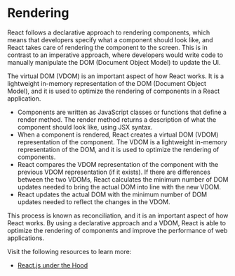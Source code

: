 # Rendering

React follows a declarative approach to rendering components, which means that developers specify what a component should look like, and React takes care of rendering the component to the screen. This is in contrast to an imperative approach, where developers would write code to manually manipulate the DOM (Document Object Model) to update the UI.

The virtual DOM (VDOM) is an important aspect of how React works. It is a lightweight in-memory representation of the DOM (Document Object Model), and it is used to optimize the rendering of components in a React application.

- Components are written as JavaScript classes or functions that define a render method. The render method returns a description of what the component should look like, using JSX syntax.
- When a component is rendered, React creates a virtual DOM (VDOM) representation of the component. The VDOM is a lightweight in-memory representation of the DOM, and it is used to optimize the rendering of components.
- React compares the VDOM representation of the component with the previous VDOM representation (if it exists). If there are differences between the two VDOMs, React calculates the minimum number of DOM updates needed to bring the actual DOM into line with the new VDOM.
- React updates the actual DOM with the minimum number of DOM updates needed to reflect the changes in the VDOM.

This process is known as reconciliation, and it is an important aspect of how React works. By using a declarative approach and a VDOM, React is able to optimize the rendering of components and improve the performance of web applications.

Visit the following resources to learn more:

- [React.js under the Hood](https://www.freecodecamp.org/news/react-under-the-hood/)
